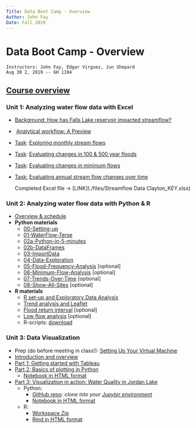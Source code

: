 ```yaml
---
Title: Data Boot Camp - Overview
Author: John Fay 
Date: Fall 2019
---
```


# Data Boot Camp - Overview

```
Instructors: John Fay, Edgar Virguez, Jun Shepard
Aug 30 2, 2019 -- GH 1104
```

## [Course overview](./README.html)



### Unit 1: Analyzing water flow data with Excel

* [Background: How has Falls Lake reservoir impacted streamflow?](./Streamflow_Intro.html#header-n4)

*  [Analytical workflow: A Preview](./Streamflow_Intro.html#header-n14)

* <u>Task</u>: [Exploring monthly stream flows](./Streamflow_Task1.html)

* <u>Task</u>: [Evaluating changes in 100 & 500 year floods](./Streamflow_Task2.html)

* <u>Task</u>: [Evaluating changes in minimum flows](./Streamflow_Task3.html)

* <u>Task:</u> [Evaluating annual stream flow changes over time](./Streamflow_Task4.html)

  Completed Excel file -> [LINK](./files/Streamflow Data Clayton_KEY.xlsx)



### Unit 2: Analyzing water flow data with Python & R

* [Overview & schedule](./Unit2_Schedule.html)
* **Python materials**
  * [00-Setting-up](./python2/00-Setting-up.html)
  * [01-WaterFlow-Terse](./python2/01-WaterFlow-Terse.html)
  * [02a-Python-in-5-minutes](./python2/02a-Python-in-5-minutes.html)
  * [02b-DataFrames](./python2/02b-DataFrames.html)
  * [03-ImportData](./python2/03-ImportData.html)
  * [04-Data-Exploration](./python2/04-Data-Exploration.html)
  * [05-Flood-Frequency-Analysis](./python2/05-Flood-Frequency-Analysis.html) [optional]
  * [06-Minimum-Flow-Analysis](./python2/06-Minimum-Flow-Analysis.html) [optional]
  * [07-Trends-Over-Time](./python2/07-Trends-Over-Time.html) [optional]
  * [08-Show-All-Sites](./python2/08-Show-All-Sites.html) [optional]
* **R materials**
  * [R set-up and Exploratory Data Analysis](./r/LoadStreamflowDescription.html)
  * [Trend analysis and Leaflet](./r/MannKendall_Description.html)
  * [Flood return interval](./r/Flood_RI_Description.html) [optional]
  * [Low flow analysis](./r/LowFlowDescription.html) [optional]
  * R-scripts: [download](./r/RCran.zip)



### Unit 3: Data Visualization
* Prep (do before meeting in class!): [Setting Up Your Virtual Machine](./SettingUp_YourVirtualMachine.html)
* [Introduction and overview](Unit3_Intro.html)
* [Part 1: Getting started with Tableau](./Unit3_Part1_Tableau.html)
* [Part 2: Basics of plotting in Python](./Unit3_Part2_Python.html)
  * [Notebook in HTML format](./python3/Visualization-in-Python.html)
* [Part 3: Visualization in action: Water Quality in Jordan Lake](./Unit3_Part3_WaterQualityTask.html)
  * Python: 
    * [GitHub repo](https://github.com/DataDevils/DataVis): *clone into your [Jupyter environment](https://vm-manage.oit.duke.edu/containers)*
    * [Notebook in HTML format](./python3/Total-Nitrogen.html)
  * R: 
    * [Workspace Zip](./files/rcran.zip) 
    * [Rmd in HTML format](./r3/TotalNitrogen.html)


